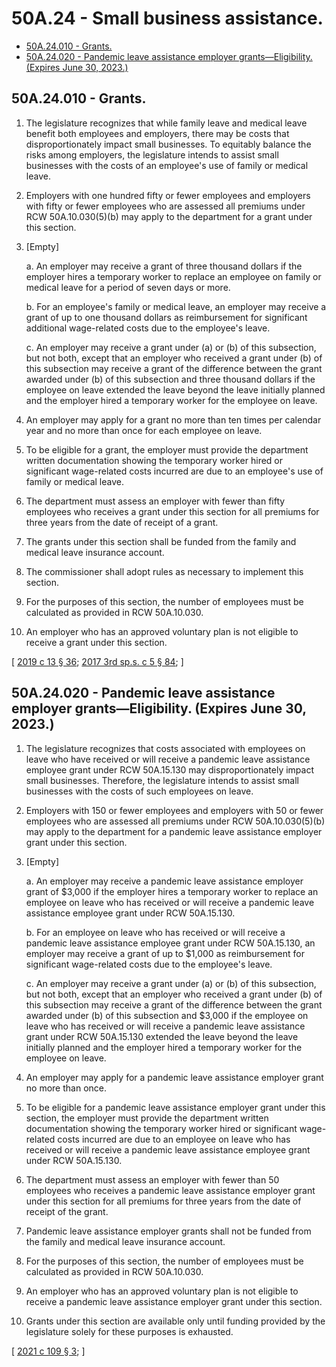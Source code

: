 # 50A.24 - Small business assistance.
* [50A.24.010 - Grants.](#50a24010---grants)
* [50A.24.020 - Pandemic leave assistance employer grants—Eligibility. (Expires June 30, 2023.)](#50a24020---pandemic-leave-assistance-employer-grantseligibility-expires-june-30-2023)
## 50A.24.010 - Grants.
1. The legislature recognizes that while family leave and medical leave benefit both employees and employers, there may be costs that disproportionately impact small businesses. To equitably balance the risks among employers, the legislature intends to assist small businesses with the costs of an employee's use of family or medical leave.

2. Employers with one hundred fifty or fewer employees and employers with fifty or fewer employees who are assessed all premiums under RCW 50A.10.030(5)(b) may apply to the department for a grant under this section.

3. [Empty]

    a.  An employer may receive a grant of three thousand dollars if the employer hires a temporary worker to replace an employee on family or medical leave for a period of seven days or more.

    b.  For an employee's family or medical leave, an employer may receive a grant of up to one thousand dollars as reimbursement for significant additional wage-related costs due to the employee's leave.

    c.  An employer may receive a grant under (a) or (b) of this subsection, but not both, except that an employer who received a grant under (b) of this subsection may receive a grant of the difference between the grant awarded under (b) of this subsection and three thousand dollars if the employee on leave extended the leave beyond the leave initially planned and the employer hired a temporary worker for the employee on leave.

4. An employer may apply for a grant no more than ten times per calendar year and no more than once for each employee on leave.

5. To be eligible for a grant, the employer must provide the department written documentation showing the temporary worker hired or significant wage-related costs incurred are due to an employee's use of family or medical leave.

6. The department must assess an employer with fewer than fifty employees who receives a grant under this section for all premiums for three years from the date of receipt of a grant.

7. The grants under this section shall be funded from the family and medical leave insurance account.

8. The commissioner shall adopt rules as necessary to implement this section.

9. For the purposes of this section, the number of employees must be calculated as provided in RCW 50A.10.030.

10. An employer who has an approved voluntary plan is not eligible to receive a grant under this section.

\[ [2019 c 13 § 36](http://lawfilesext.leg.wa.gov/biennium/2019-20/Pdf/Bills/Session%20Laws/House/1399-S.SL.pdf?cite=2019%20c%2013%20§%2036); [2017 3rd sp.s. c 5 § 84](http://lawfilesext.leg.wa.gov/biennium/2017-18/Pdf/Bills/Session%20Laws/Senate/5975-S.SL.pdf?cite=2017%203rd%20sp.s.%20c%205%20§%2084); \]

## 50A.24.020 - Pandemic leave assistance employer grants—Eligibility. (Expires June 30, 2023.)
1. The legislature recognizes that costs associated with employees on leave who have received or will receive a pandemic leave assistance employee grant under RCW 50A.15.130 may disproportionately impact small businesses. Therefore, the legislature intends to assist small businesses with the costs of such employees on leave.

2. Employers with 150 or fewer employees and employers with 50 or fewer employees who are assessed all premiums under RCW 50A.10.030(5)(b) may apply to the department for a pandemic leave assistance employer grant under this section.

3. [Empty]

    a.  An employer may receive a pandemic leave assistance employer grant of $3,000 if the employer hires a temporary worker to replace an employee on leave who has received or will receive a pandemic leave assistance employee grant under RCW 50A.15.130.

    b.  For an employee on leave who has received or will receive a pandemic leave assistance employee grant under RCW 50A.15.130, an employer may receive a grant of up to $1,000 as reimbursement for significant wage-related costs due to the employee's leave.

    c.  An employer may receive a grant under (a) or (b) of this subsection, but not both, except that an employer who received a grant under (b) of this subsection may receive a grant of the difference between the grant awarded under (b) of this subsection and $3,000 if the employee on leave who has received or will receive a pandemic leave assistance grant under RCW 50A.15.130 extended the leave beyond the leave initially planned and the employer hired a temporary worker for the employee on leave.

4. An employer may apply for a pandemic leave assistance employer grant no more than once.

5. To be eligible for a pandemic leave assistance employer grant under this section, the employer must provide the department written documentation showing the temporary worker hired or significant wage-related costs incurred are due to an employee on leave who has received or will receive a pandemic leave assistance employee grant under RCW 50A.15.130.

6. The department must assess an employer with fewer than 50 employees who receives a pandemic leave assistance employer grant under this section for all premiums for three years from the date of receipt of the grant.

7. Pandemic leave assistance employer grants shall not be funded from the family and medical leave insurance account.

8. For the purposes of this section, the number of employees must be calculated as provided in RCW 50A.10.030.

9. An employer who has an approved voluntary plan is not eligible to receive a pandemic leave assistance employer grant under this section.

10. Grants under this section are available only until funding provided by the legislature solely for these purposes is exhausted.

\[ [2021 c 109 § 3](http://lawfilesext.leg.wa.gov/biennium/2021-22/Pdf/Bills/Session%20Laws/House/1073-S2.SL.pdf?cite=2021%20c%20109%20§%203); \]

